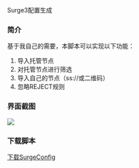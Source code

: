 Surge3配置生成

### 简介
基于我自己的需要，本脚本可以实现以下功能：
1. 导入托管节点
2. 对托管节点进行筛选
3. 导入自己的节点（ss://或二维码）
2. 忽略REJECT规则

### 界面截图

![](https://github.com/Fndroid/jsbox_script/blob/master/imgs/SurgeConfig_pre1.jpg?raw=true)

### 下载脚本

[下载SurgeConfig](https://xteko.com/redir?name=SurgeConfig&url=https://github.com/Fndroid/jsbox_script/blob/master/SurgeConfig.box?raw=true)